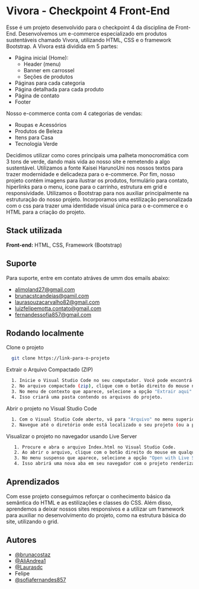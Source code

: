 
# Vivora - Checkpoint 4 Front-End

Esse é um projeto desenvolvido para o checkpoint 4 da disciplina de Front-End. Desenvolvemos um e-commerce especializado em produtos sustentáveis chamado Vivora, utilizando HTML, CSS e o framework Bootstrap. 
A Vivora está dividida em 5 partes:

- Página inicial (Home):
    - Header (menu)
    - Banner em carrossel
    - Seções de produtos
- Páginas para cada categoria
- Página detalhada para cada produto
- Página de contato
- Footer

Nosso e-commerce conta com 4 categorias de vendas:

- Roupas e Acessórios
- Produtos de Beleza
- Itens para Casa 
- Tecnologia Verde

Decidimos utilizar como cores principais uma palheta monocromática com 3 tons de verde, dando mais vida ao nosso site e remetendo a algo sustentável. Utilizamos a fonte Kaisei HarunoUni nos nossos textos para trazer modernidade e delicadeza para o e-commerce.
Por fim, nosso projeto contém imagens para ilustrar os produtos, formulário para contato, hiperlinks para o menu, ícone para o carrinho, estrutura em grid e responsividade.
Utilizamos o Bootstrap para nos auxiliar principalmente na estruturação do nosso projeto. Incorporamos uma estilização personalizada com o css para trazer uma identidade visual única para o e-commerce e o HTML para a criação do projeto. 


## Stack utilizada

**Front-end:** HTML, CSS, Framework (Bootstrap)


## Suporte

Para suporte, entre em contato atráves de umm dos emails abaixo: 

- alimoland27@gmail.com
- brunacstcandeias@gamil.com
- laurasouzacarvalho82@gmail.com
- luizfelipemotta.contato@gmail.com
- fernandessofia857@gmail.com


## Rodando localmente

Clone o projeto

```bash
  git clone https://link-para-o-projeto
```

Extrair o Arquivo Compactado (ZIP)

```bash
  1. Inicie o Visual Studio Code no seu computador. Você pode encontrá-lo no menu de aplicativos ou na barra de tarefas, dependendo do seu sistema operacional.
  2. No arquivo compactado (zip), clique com o botão direito do mouse no arquivo zip.
  3. No menu de contexto que aparece, selecione a opção "Extrair aqui" ou "Extrair tudo" (as opções exatas podem variar dependendo do sistema operacional).
  4. Isso criará uma pasta contendo os arquivos do projeto.

```

Abrir o projeto no Visual Studio Code

```bash
  1. Com o Visual Studio Code aberto, vá para "Arquivo" no menu superior esquerdo e selecione "Abrir Pasta...".
  2. Navegue até o diretório onde está localizado o seu projeto (ou a pasta que você extraiu do arquivo zip) e clique em "Selecionar Pasta" para abrir.
```

Visualizar o projeto no navegador usando Live Server

```bash
   1. Procure e abra o arquivo Index.html no Visual Studio Code.
   2. Ao abrir o arquivo, clique com o botão direito do mouse em qualquer área do código.
   3. No menu suspenso que aparece, selecione a opção "Open with Live Server".
   4. Isso abrirá uma nova aba em seu navegador com o projeto renderizado.
```


## Aprendizados

Com esse projeto conseguimos reforçar o conhecimento básico da semântica do HTML e as estilizações e classes do CSS. Além disso, aprendemos a deixar nossos sites responsivos e a utilizar um framework para auxiliar no desenvolvimento do projeto, como na estrutura básica do site, utilizando o grid. 


## Autores

- [@brunacostaz](https://github.com/brunacostaz)
- [@AliAndrea1](https://github.com/AliAndrea1)
- [@Laurasdc](https://github.com/Laurasdc)
- Felipe
- [@sofiafernandes857](https://github.com/sofiafernandes857)


